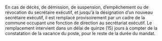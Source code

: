 En cas de décès, de démission, de suspension, d’empêchement ou de révocation du secrétaire exécutif, et jusqu'à la désignation d’un nouveau secrétaire exécutif, il est remplacé provisoirement par un cadre de la commune occupant une fonction de direction au secrétariat exécutif.
Le remplacement intervient dans un délai de quinze (15) jours à compter de la constatation de la vacance du poste, pour le reste de la durée du mandat.